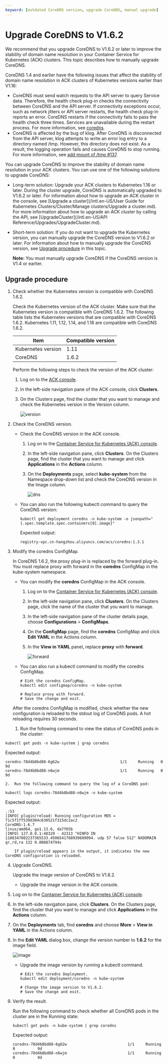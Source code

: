 ```yaml
---
keyword: [outdated CoreDNS version, upgrade CoreDNS, manual upgrade]
---
```


# Upgrade CoreDNS to V1.6.2

We recommend that you upgrade CoreDNS to V1.6.2 or later to improve the stability of domain name resolution in your Container Service for Kubernetes \(ACK\) clusters. This topic describes how to manually upgrade CoreDNS.

CoreDNS 1.4 and earlier have the following issues that affect the stability of domain name resolution in ACK clusters of Kubernetes versions earlier than V1.16:

-   CoreDNS must send watch requests to the API server to query Service data. Therefore, the health check plug-in checks the connectivity between CoreDNS and the API server. If connectivity exceptions occur, such as network jitters or API server restarts, the health check plug-in reports an error. CoreDNS restarts if the connectivity fails to pass the health check three times. Services are unavailable during the restart process. For more information, see [coredns](https://github.com/coredns/coredns/issues/2629).
-   CoreDNS is affected by the bug of klog. After CoreDNS is disconnected from the API server, klog attempts to write an error log entry to a directory named /tmp. However, this directory does not exist. As a result, the logging operation fails and causes CoreDNS to stop running. For more information, see [add mount of /tmp \#137](https://github.com/coredns/deployment/issues/137).

You can upgrade CoreDNS to improve the stability of domain name resolution in your ACK clusters. You can use one of the following solutions to upgrade CoreDNS:

-   Long-term solution: Upgrade your ACK clusters to Kubernetes 1.16 or later. During the cluster upgrade, CoreDNS is automatically upgraded to V1.6.2 or later. For information about how to upgrade an ACK cluster in the console, see [Upgrade a cluster](/intl.en-US/User Guide for Kubernetes Clusters/Cluster/Manage clusters/Upgrade a cluster.md). For more information about how to upgrade an ACK cluster by calling the API, see [UpgradeCluster](/intl.en-US/API Reference/Upgrades/UpgradeCluster.md).
-   Short-term solution: If you do not want to upgrade the Kubernetes version, you can manually upgrade the CoreDNS version to V1.6.2 or later. For information about how to manually upgrade the CoreDNS version, see [Upgrade procedure](#section_7wd_grs_c5s) in this topic.

    **Note:** You must manually upgrade CoreDNS if the CoreDNS version is V1.4 or earlier.


## Upgrade procedure

1.  Check whether the Kubernetes version is compatible with CoreDNS 1.6.2.

    Check the Kubernetes version of the ACK cluster. Make sure that the Kubernetes version is compatible with CoreDNS 1.6.2. The following table lists the Kubernetes versions that are compatible with CoreDNS 1.6.2. Kubernetes 1.11, 1.12, 1.14, and 1.16 are compatible with CoreDNS 1.6.2.

    |Item|Compatible version|
    |----|------------------|
    |Kubernetes version|1.11|1.12|1.14|1.16|
    |CoreDNS|1.6.2|1.6.2|1.6.2|1.6.2|

    Perform the following steps to check the version of the ACK cluster:

    1.  Log on to the [ACK console](https://cs.console.aliyun.com).

    2.  In the left-side navigation pane of the ACK console, click **Clusters**.

    3.  On the Clusters page, find the cluster that you want to manage and check the Kubernetes version in the Version column.

        ![version](https://static-aliyun-doc.oss-accelerate.aliyuncs.com/assets/img/en-US/3555065061/p176529.png)

2.  Check the CoreDNS version.

    -   Check the CoreDNS version in the ACK console.
        1.  Log on to the [Container Service for Kubernetes \(ACK\) console](https://cs.console.aliyun.com).

        2.  In the left-side navigation pane, click **Clusters**. On the Clusters page, find the cluster that you want to manage and click **Applications** in the **Actions** column.
        3.  On the **Deployments** page, select **kube-system** from the Namespace drop-down list and check the CoreDNS version in the Image column.

            ![dns](https://static-aliyun-doc.oss-accelerate.aliyuncs.com/assets/img/en-US/3555065061/p176315.png)

    -   You can also run the following kubectl command to query the CoreDNS version:

        ```
        kubectl get deployment coredns -n kube-system -o jsonpath="{.spec.template.spec.containers[0].image}"
        ```

        Expected output:

        ```
        registry-vpc.cn-hangzhou.aliyuncs.com/acs/coredns:1.3.1
        ```

3.  Modify the coredns ConfigMap.

    In CoreDNS 1.6.2, the proxy plug-in is replaced by the forward plug-in. You must replace proxy with forward in the **coredns** ConfigMap in the kube-system namespace.

    -   You can modify the **coredns** ConfigMap in the ACK console.
        1.  Log on to the [Container Service for Kubernetes \(ACK\) console](https://cs.console.aliyun.com).

        2.  In the left-side navigation pane, click **Clusters**. On the Clusters page, click the name of the cluster that you want to manage.
        3.  In the left-side navigation pane of the cluster details page, choose **Configurations** \> **ConfigMaps**.
        4.  On the **ConfigMap** page, find the **coredns** ConfigMap and click **Edit YAML** in the Actions column.
        5.  In the **View in YAML** panel, replace **proxy** with **forward**.

            ![forward](https://static-aliyun-doc.oss-accelerate.aliyuncs.com/assets/img/en-US/3555065061/p176548.png)

    -   You can also run a kubectl command to modify the coredns ConfigMap.

        ```
        # Eidt the coredns ConfigMap. 
        kubectl edit configmap/coredns -n kube-system
        
        # Replace proxy with forward. 
        # Save the change and exit. 
        ```

    After the coredns ConfigMap is modified, check whether the new configuration is reloaded to the stdout log of CoreDNS pods. A hot reloading requires 30 seconds.

    1.  Run the following command to view the status of CoreDNS pods in the cluster:

```
kubectl get pods -n kube-system | grep coredns
```

Expected output:

```
coredns-78d4b8bd88-6g62w                           1/1     Running   0          9d
coredns-78d4b8bd88-n6wjm                           1/1     Running   0          9d
```

    2.  Run the following command to query the log of a CoreDNS pod:

```
kubectl logs coredns-78d4b8bd88-n6wjm -n kube-system
```

Expected output:

```
.:53
[INFO] plugin/reload: Running configuration MD5 = 71c5f1ff539d304c630521f315dc2ac2
CoreDNS-1.6.7
linux/amd64, go1.13.6, da7f65b
[INFO] 127.0.0.1:48329 - 42313 "HINFO IN 1108347002237365533.4506541768939609094. udp 57 false 512" NXDOMAIN qr,rd,ra 132 0.008874794s
```

        If plugin/reload appears in the output, it indicates the new CoreDNS configuration is reloaded.

4.  Upgrade CoreDNS.

    Upgrade the image version of CoreDNS to V1.6.2.

    -   Upgrade the image version in the ACK console.

1.  Log on to the [Container Service for Kubernetes \(ACK\) console](https://cs.console.aliyun.com).

2.  In the left-side navigation pane, click **Clusters**. On the Clusters page, find the cluster that you want to manage and click **Applications** in the **Actions** column.
3.  On the **Deployments** tab, find **coredns** and choose **More** \> **View in YAML** in the Actions column.
4.  In the **Edit YAML** dialog box, change the version number to **1.6.2** for the image field.

    ![image](https://static-aliyun-doc.oss-accelerate.aliyuncs.com/assets/img/en-US/3555065061/p176558.png)

    -   Upgrade the image version by running a kubectl command.

        ```
        # Edit the coredns Deployment. 
        kubectl edit deployment/coredns -n kube-system
        
        # Change the image version to V1.6.2. 
        # Save the change and exit. 
        ```

5.  Verify the result.

    Run the following command to check whether all CoreDNS pods in the cluster are in the Running state:

    ```
    kubectl get pods -n kube-system | grep coredns
    ```

    Expected output:

    ```
    coredns-78d4b8bd88-6g62w                           1/1     Running   0          9d
    coredns-78d4b8bd88-n6wjm                           1/1     Running   0          9d
    ```


